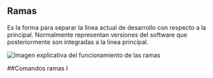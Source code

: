 ## Ramas

Es la forma para separar la linea actual de desarrollo con respecto a la principal. Normalmente representan versiones del software que posteriormente son integradas a la linea principal.

![Imagen explicativa del funcionamiento de las ramas](https://uialberto.files.wordpress.com/2016/11/gitflowui.png?w=616&h=381)

##Comandos ramas I

